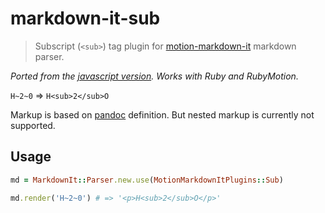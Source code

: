 # markdown-it-sub

> Subscript (`<sub>`) tag plugin for [motion-markdown-it](https://github.com/digitalmoksha/motion-markdown-it) markdown parser.

_Ported from the [javascript version](https://github.com/markdown-it/markdown-it-sub). Works with Ruby and RubyMotion._

`H~2~0` => `H<sub>2</sub>O`

Markup is based on [pandoc](http://johnmacfarlane.net/pandoc/README.html#superscripts-and-subscripts) definition. But nested markup is currently not supported.

## Usage

```ruby
md = MarkdownIt::Parser.new.use(MotionMarkdownItPlugins::Sub)

md.render('H~2~0') # => '<p>H<sub>2</sub>O</p>'
```
